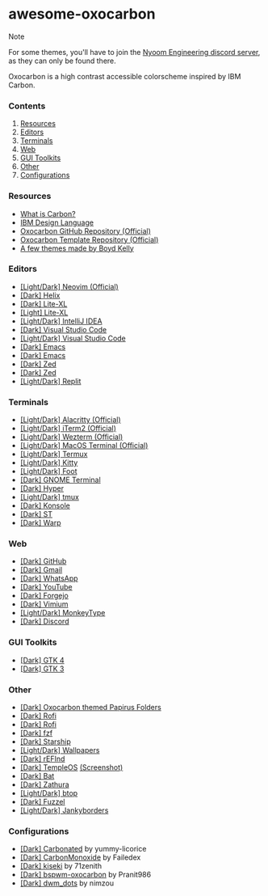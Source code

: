 <!-- Add image of screenshots of oxocarbon themed applications sorta layered on top. Switch between light and dark depending on user's preferred theme -->
# awesome-oxocarbon

> [!NOTE]
> For some themes, you'll have to join the [Nyoom Engineering discord server](https://discord.gg/M528tDKXRG), as they can only be found there.
> 

Oxocarbon is a high contrast accessible colorscheme inspired by IBM Carbon.

<!-- Explain [Dark/Light] & (official) tags -->

### Contents
1. [Resources](#resources)
1. [Editors](#editors)
1. [Terminals](#terminals)
1. [Web](#web)
1. [GUI Toolkits](#gui-toolkits)
1. [Other](#other)
1. [Configurations](#configurations)

### Resources
* [What is Carbon?](https://carbondesignsystem.com/all-about-carbon/what-is-carbon/)
* [IBM Design Language](https://www.ibm.com/design/language/)
* [Oxocarbon GitHub Repository (Official)](https://github.com/nyoom-engineering/oxocarbon)
* [Oxocarbon Template Repository (Official)](https://github.com/nyoom-engineering/oxocarbon-template)
* [A few themes made by Boyd Kelly](https://gitlab.com/boydkelly/carbonizer)

### Editors
* [[Light/Dark] Neovim (Official)](https://github.com/nyoom-engineering/oxocarbon.nvim)
* [[Dark] Helix](https://github.com/neoangelism/oxocarbon-helix/tree/main)
* [[Dark] Lite-XL](https://github.com/lite-xl/lite-xl-colors/blob/master/colors/oxocarbon-dark.lua)
* [[Light] Lite-XL](https://github.com/lite-xl/lite-xl-colors/blob/master/colors/oxocarbon-light.lua)
* [[Light/Dark] IntelliJ IDEA](https://github.com/Oxocarbon-Theme/Oxocarbon)
* [[Dark] Visual Studio Code](https://marketplace.visualstudio.com/items?itemName=ibmlover.oxocarbon)
* [[Light/Dark] Visual Studio Code](https://github.com/DaKili/oxocarbon-5)
* [[Dark] Emacs](https://github.com/thefossenjoyer/oxocarbon-emacs)
* [[Dark] Emacs](https://github.com/konrad1977/oxocarbon-emacs)
* [[Dark] Zed](https://github.com/Takk8IS/oxocarbon-theme-for-zed)
* [[Dark] Zed](https://github.com/danielgrbacbravo/oxocarbon-zed-theme)
* [[Light/Dark] Replit](https://github.com/oxocarbon-theme/replit)

### Terminals
* [[Light/Dark] Alacritty (Official)](https://github.com/nyoom-engineering/oxocarbon-alacritty)
* [[Light/Dark] iTerm2 (Official)](https://github.com/nyoom-engineering/oxocarbon-iterm2)
* [[Light/Dark] Wezterm (Official)](https://github.com/nyoom-engineering/oxocarbon-wezterm)
* [[Light/Dark] MacOS Terminal (Official)](https://github.com/nyoom-engineering/oxocarbon-terminal-app)
* [[Light/Dark] Termux](https://github.com/Oxocarbon-Theme/termux)
* [[Light/Dark] Kitty](https://github.com/Oxocarbon-Theme/kitty)
* [[Light/Dark] Foot](https://github.com/Oxocarbon-Theme/foot)
* [[Dark] GNOME Terminal](https://github.com/charleszheng44/gnome-terminal-oxocarbon)
* [[Dark] Hyper](https://github.com/charleszheng44/hyper-oxocarbon)
* [[Light/Dark] tmux](https://github.com/JonRoosevelt/tmux-oxocarbon)
* [[Dark] Konsole](https://github.com/code0x378/oxocarbon-konsole)
* [[Dark] ST](https://gist.github.com/xStormyy/f6d5316a395091f1de57e42ac0492632)
* [[Dark] Warp](https://github.com/Takk8IS/oxocarbon-theme-for-warp)

### Web
* [[Dark] GitHub](https://github.com/PedroVH/oxocarbon-userstyles/tree/main/github)
* [[Dark] Gmail](https://github.com/PedroVH/oxocarbon-userstyles/tree/main/gmail)
* [[Dark] WhatsApp](https://github.com/PedroVH/oxocarbon-userstyles/tree/main/whatsapp-web)
* [[Dark] YouTube](https://github.com/PedroVH/oxocarbon-userstyles/tree/main/youtube)
* [[Dark] Forgejo](https://codeberg.org/bipp/oxocarbon-forgejo)
* [[Dark] Vimium](https://gist.github.com/xStormyy/720c246afd64b80fab4e80a202af8487)
* [[Light/Dark] MonkeyType](https://gist.github.com/xStormyy/101f3940696137e64c707aba5556ae3c) <!-- TODO recreate dark theme -->
* [[Dark] Discord](https://github.com/deceptionfalls/oxocarbon-discord)

<!-- ### Display Managers -->
<!-- * [[Dark] SDDM](https://github.com/poach3r/sddm-oxocarbon) -->
<!-- * [[Dark] SDDM](https://github.com/raulescobar-g/oxocarbon-sddm-theme) -->

### GUI Toolkits
* [[Dark] GTK 4](https://gist.github.com/xStormyy/f2f19005da29f351bbc69c89ef786909)
* [[Dark] GTK 3](https://git.sr.ht/~ved/oxocarbon-gtk)
<!-- * [[Dark] Gradience](https://gist.github.com/KPidS/8887c7c083c466261b94a3b7c02df9b9) -->

### Other
* [[Dark] Oxocarbon themed Papirus Folders](https://github.com/BattleCh1cken/oxocarbon-papirus-folders)
* [[Dark] Rofi](https://github.com/BattleCh1cken/oxocarbon-rofi/tree/main)
* [[Dark] Rofi](https://discord.com/channels/1050624267592663050/1051038432043999303/1270424218932088872)
* [[Dark] fzf](https://gist.github.com/xStormyy/ab7549107e2ca0e7d3f97a76be7ffb77)
* [[Dark] Starship](https://gitlab.com/boydkelly/carbonizer/-/blob/main/starship/starship.toml)
* [[Light/Dark] Wallpapers](https://github.com/andrewzn69/wallpapers/tree/main/carbon)
* [[Dark] rEFInd](https://github.com/PedroVH/oxocarbon-refind)
* [[Dark] TempleOS](https://github.com/justchokingaround/holyAOC23/blob/main/Home/Theme.HC) [(Screenshot)](https://discord.com/channels/1050624267592663050/1051038432043999303/1172554632753598565)
* [[Dark] Bat](https://gitlab.com/boydkelly/carbonizer/-/blob/main/bat/oxocarbon-dark.tmTheme)
* [[Dark] Zathura](https://discord.com/channels/1050624267592663050/1051038201193701427/1125867649088376892)
* [[Light/Dark] btop](https://gist.github.com/gideonmt/cf8561cb130e3ca859f8a5471014e933)
* [[Dark] Fuzzel](https://github.com/kuripa/oxocarbon-fuzzel)
* [[Light/Dark] Jankyborders](https://gist.github.com/ethanuppal/384976fcb454cfcf81d8d12815dddce0)

### Configurations
* [[Dark] Carbonated](https://github.com/yummy-licorice/Carbonated/tree/master) by yummy-licorice
* [[Dark] CarbonMonoxide](https://github.com/Failedex/CarbonMonoxide) by Failedex
* [[Dark] kiseki](https://github.com/71zenith/kiseki) by 71zenith
* [[Dark] bspwm-oxocarbon](https://github.com/Pranit986/bspwm-oxocarbon) by Pranit986
* [[Dark] dwm_dots](https://github.com/nimzou/dwm_dots/tree/main) by nimzou
